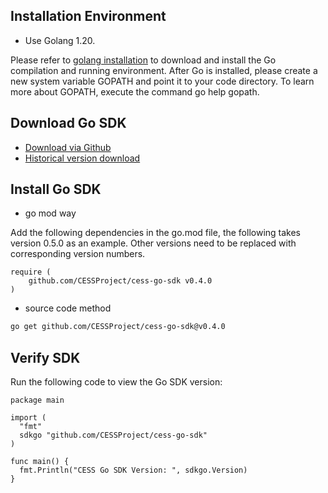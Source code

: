 ## Installation Environment
+ Use Golang 1.20.

Please refer to [golang installation](https://go.dev/doc/install/source) to download and install the Go compilation and running environment. After Go is installed, please create a new system variable GOPATH and point it to your code directory. To learn more about GOPATH, execute the command go help gopath.

## Download Go SDK
+ [Download via Github](https://github.com/CESSProject/cess-go-sdk)
+ [Historical version download](https://github.com/CESSProject/cess-go-sdk/releases)

## Install Go SDK
+ go mod way

Add the following dependencies in the go.mod file, the following takes version 0.5.0 as an example. Other versions need to be replaced with corresponding version numbers.
```golang
require (
    github.com/CESSProject/cess-go-sdk v0.4.0
)
```
+ source code method
```bash
go get github.com/CESSProject/cess-go-sdk@v0.4.0
```

## Verify SDK
Run the following code to view the Go SDK version:
```golang
package main

import (
  "fmt"
  sdkgo "github.com/CESSProject/cess-go-sdk"
)

func main() {
  fmt.Println("CESS Go SDK Version: ", sdkgo.Version)
}
```
